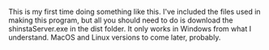 This is my first time doing something like this. 
I've included the files used in making this program, but all you should need to do is download the shinstaServer.exe in the dist folder. 
It only works in Windows from what I understand. 
MacOS and Linux versions to come later, probably. 
